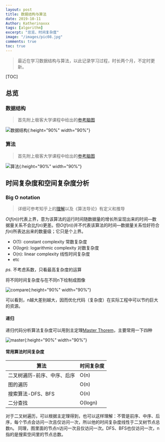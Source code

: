 ```yaml
---
layout: post
title: 数据结构与算法
date: 2019-10-11
Author: Katherinaxxx
tags: [algorithm]
excerpt: "总览、时间复杂度"
image: "/images/pic08.jpg"
comments: true
toc: true
---
```

<head>
    <script src="https://cdn.mathjax.org/mathjax/latest/MathJax.js?config=TeX-AMS-MML_HTMLorMML" type="text/javascript"></script>
    <script type="text/x-mathjax-config">
        MathJax.Hub.Config({
            tex2jax: {
            skipTags: ['script', 'noscript', 'style', 'textarea', 'pre'],
            inlineMath: [['$','$']]
            }
        });
    </script>
</head>

>最近在学习数据结构与算法，以此记录学习过程，时长两个月，不定时更新。

[TOC]

## 总览


### 数据结构

>首先附上极客大学课程中给出的[参考脑图](https://naotu.baidu.com/file/b832f043e2ead159d584cca4efb19703?token=7a6a56eb2630548c)

![数据结构](https://katherinaxxx.github.io/images/post/algorithm1/数据结构.jpeg#width-full){:height="90%" width="90%"}


### 算法

>首先附上极客大学课程中给出的[参考脑图](https://naotu.baidu.com/file/0a53d3a5343bd86375f348b2831d3610?token=5ab1de1c90d5f3ec)

![算法](https://katherinaxxx.github.io/images/post/algorithm1/算法.jpeg#width-full){:height="90%" width="90%"}

## 时间复杂度和空间复杂度分析

### Big O notation

>详细可参考知乎上的[理解](https://www.zhihu.com/question/21387264)以及《算法导论》有定义和推导

$O(f(n))$代表上界，意为该算法的运行时间随数据量的增长所呈现出来的时间—数据量关系不会比$f(n)$更差。但$O(f(n))$并不代表该算法的时间—数据量关系恰好符合$f(n)$所表达出来的数量级；它只是个上界。

* O(1): constant complexity 常数复杂度
* O($logn$): logarithmic complexity 对数复杂度
* O(n): linear complexity 线性时间复杂度
* etc

*ps.* 不考虑系数，只看最高复杂度的运算

将不同时间复杂度与在不同n下绘制成图像

![compare](https://katherinaxxx.github.io/images/post/algorithm1/compare.jpg#width-full){:height="90%" width="90%"}

可以看到，n越大差别越大，因而优化代码（复杂度）在实际工程中可以节约巨大的资源。

#### 递归

递归代码分析算法复杂度可以用到主定理[Master Thorem](https://en.wikipedia.org/wiki/Master_theorem_(analysis_of_algorithms))，主要常用一下四种

![master](https://katherinaxxx.github.io/images/post/algorithm1/master-thorem.jpg#width-full){:height="90%" width="90%"}

#### 常用算法时间复杂度

|  算法   | 时间复杂度  |
|  ----  | ----  |
| 二叉树遍历-前序、中序、后序  | O(n) |
| 图的遍历  | O(n)  |
| 搜索算法-DFS、BFS | O(n) |
| 二分查找 | O(logn) |

对于二叉树遍历，可以根据主定理得到，也可以这样理解：不管是前序、中序、后序，每个节点会访问一次且仅访问一次，所以他的时间复杂度线性于二叉树节点总数n。
同理，图里面的节点n访问一次且仅访问一次。DFS、BFS也仅访问一次，n指的是搜索空间里的节点总数。


##
